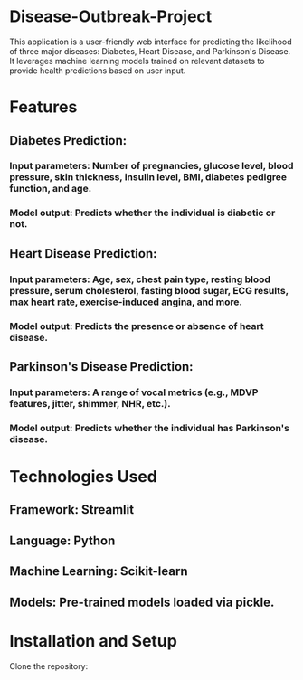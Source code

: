 # Disease-Outbreak-Project
This application is a user-friendly web interface for predicting the likelihood of three major diseases: Diabetes, Heart Disease, and Parkinson's Disease. It leverages machine learning models trained on relevant datasets to provide health predictions based on user input.

# Features
## Diabetes Prediction:

### Input parameters: Number of pregnancies, glucose level, blood pressure, skin thickness, insulin level, BMI, diabetes pedigree function, and age.
### Model output: Predicts whether the individual is diabetic or not.
## Heart Disease Prediction:

### Input parameters: Age, sex, chest pain type, resting blood pressure, serum cholesterol, fasting blood sugar, ECG results, max heart rate, exercise-induced angina, and more.
### Model output: Predicts the presence or absence of heart disease.
## Parkinson's Disease Prediction:

### Input parameters: A range of vocal metrics (e.g., MDVP features, jitter, shimmer, NHR, etc.).
### Model output: Predicts whether the individual has Parkinson's disease.
# Technologies Used
## Framework: Streamlit
## Language: Python
## Machine Learning: Scikit-learn
## Models: Pre-trained models loaded via pickle.

# Installation and Setup
Clone the repository:
